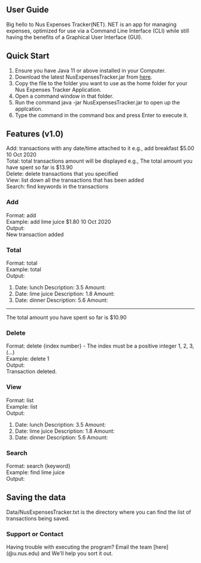 ## User Guide

Big hello to Nus Expenses Tracker(NET). NET is an app for managing expenses, optimized for use via a Command Line Interface (CLI) while still having the benefits of a Graphical User Interface (GUI). 

## Quick Start
1. Ensure you have Java 11 or above installed in your Computer.
2. Download the latest NusExpensesTracker.jar from [here](<links>).
3. Copy the file to the folder you want to use as the home folder for your Nus Expenses Tracker Application.
4. Open a command window in that folder.
5. Run the command java -jar NusExpensesTracker.jar to open up the applcation.
6. Type the command in the command box and press Enter to execute it.

## Features (v1.0)
Add: transactions with any date/time attached to it e.g., add breakfast $5.00 10 Oct 2020 <br/>
Total: total transactions amount will be displayed e.g., The total amount you have spent so far is $13.90 <br/>
Delete: delete transactions that you specified <br/>
View: list down all the transactions that has been added <br/>
Search: find keywords in the transactions <br/>

### Add
Format: add <description><amount><date><br/>
Example: add lime juice $1.80 10 Oct 2020 <br/>
Output: <br/>
New transaction added<br/>

### Total
Format: total  <br/>
Example: total <br/>
Output: <br/>
1.  Date: lunch Description: 3.5 Amount: 
2.  Date: lime juice Description: 1.8 Amount: 
3.  Date: dinner Description: 5.6 Amount: 
***************************************************
The total amount you have spent so far is $10.90 <br/>


### Delete
Format: delete {index number} - The index must be a positive integer 1, 2, 3,(...) <br/>
Example: delete 1 <br/>
Output: <br/>
Transaction deleted. <br/>

### View
Format: list <br/>
Example: list <br/>
Output: <br/>
1.  Date: lunch Description: 3.5 Amount: 
2.  Date: lime juice Description: 1.8 Amount: 
3.  Date: dinner Description: 5.6 Amount: 

### Search
Format: search {keyword} <br/>
Example: find lime juice <br/>
Output: <br/>

	
## Saving the data <br/>
Data/NusExpensesTracker.txt is the directory where you can find the list of transactions being saved. <br/>

### Support or Contact <br/>
Having trouble with executing the program? Email the team [here](<email>@u.nus.edu) and We'll help you sort it out. 
